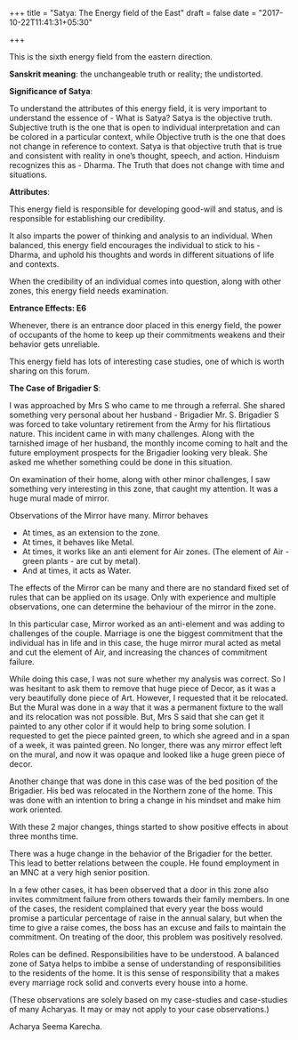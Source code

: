 +++
title = "Satya: The Energy field of the East"
draft = false
date = "2017-10-22T11:41:31+05:30"

+++

This is the sixth energy field from the eastern direction.

**Sanskrit meaning**: the unchangeable truth or reality; the undistorted.

**Significance of Satya**:

To understand the attributes of this energy field, it is very important to understand the essence of - What is Satya? Satya is the objective truth. Subjective truth is the one that is open to individual interpretation and can be colored in a particular context, while Objective truth is the one that does not change in reference to context. Satya is that objective truth that is true and consistent with reality in one’s thought, speech, and action. Hinduism recognizes this as - Dharma. The Truth that does not change with time and situations.

**Attributes**:

This energy field is responsible for developing good-will and status, and is responsible for establishing our credibility.

It also imparts the power of thinking and analysis to an individual. When balanced, this energy field encourages the individual to stick to his - Dharma, and uphold his thoughts and words in different situations of life and contexts.

When the credibility of an individual comes into question, along with other zones, this energy field needs examination.

**Entrance Effects: E6**

Whenever, there is an entrance door placed in this energy field, the power of occupants of the home to keep up their commitments weakens and their behavior gets unreliable.

This energy field has lots of interesting case studies, one of which is worth sharing on this forum.

**The Case of Brigadier S**:

I was approached by Mrs S who came to me through a referral. She shared something very personal about her husband - Brigadier Mr. S. Brigadier S was forced to take voluntary retirement from the Army for his flirtatious nature. This incident came in with many challenges. Along with the tarnished image of her husband, the monthly income coming to halt and the future employment prospects for the Brigadier looking very bleak. She asked me whether something could be done in this situation.

On examination of their home, along with other minor challenges, I saw something very interesting in this zone, that caught my attention. It was a huge mural made of mirror.

Observations of the Mirror have many. Mirror behaves

- At times, as an extension to the zone.
- At times, it behaves like Metal.
- At times, it works like an anti element for Air zones. (The element of Air - green plants - are cut by metal).
- And at times, it acts as Water.

The effects of the Mirror can be many and there are no standard fixed set of rules that can be applied on its usage. Only with experience and multiple observations, one can determine the behaviour of the mirror in the zone.

In this particular case, Mirror worked as an anti-element and was adding to challenges of the couple. Marriage is one the biggest commitment that the individual has in life and in this case, the huge mirror mural acted as metal and cut the element of Air, and increasing the chances of commitment failure.

While doing this case, I was not sure whether my analysis was correct. So I was hesitant to ask them to remove that huge piece of Decor, as it was a very beautifully done piece of Art. However, I requested that it be relocated. But the Mural was done in a way that it was a permanent fixture to the wall and its relocation was not possible. But, Mrs S said that she can get it painted to any other color if it would help to bring some solution. I requested to get the piece painted green, to which she agreed and in a span of a week, it was painted green. No longer, there was any mirror effect left on the mural, and now it was opaque and looked like a huge green piece of decor.

Another change that was done in this case was of the bed position of the Brigadier. His bed was relocated in the Northern zone of the home. This was done with an intention to bring a change in his mindset and make him work oriented.

With these 2 major changes, things started to show positive effects in about three months time.

There was a huge change in the behavior of the Brigadier for the better. This lead to better relations between the couple. He found employment in an MNC at a very high senior position.

In a few other cases, it has been observed that a door in this zone also invites commitment failure from others towards their family members. In one of the cases, the resident complained that every year the boss would promise a particular percentage of raise in the annual salary, but when the time to give a raise comes, the boss has an excuse and fails to maintain the commitment. On treating of the door, this problem was positively resolved.

Roles can be defined. Responsibilities have to be understood. A balanced zone of Satya helps to imbibe a sense of understanding of responsibilities to the residents of the home. It is this sense of responsibility that a makes every marriage rock solid and converts every house into a home.

(These observations are solely based on my case-studies and case-studies of many Acharyas. It may or may not apply to your case observations.)

Acharya Seema Karecha.
